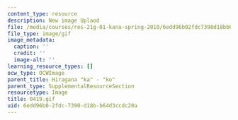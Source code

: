 ```yaml
---
content_type: resource
description: New image Uplaod
file: /media/courses/res-21g-01-kana-spring-2010/6edd96b02fdc7390d18bb64d3ccdc20a_0419.gif
file_type: image/gif
image_metadata:
  caption: ''
  credit: ''
  image-alt: ''
learning_resource_types: []
ocw_type: OCWImage
parent_title: Hiragana "ka" - "ko"
parent_type: SupplementalResourceSection
resourcetype: Image
title: 0419.gif
uid: 6edd96b0-2fdc-7390-d18b-b64d3ccdc20a
---
```

